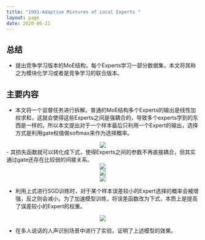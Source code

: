```yaml
---
title: "1991-Adaptive Mixtures of Local Experts "
layout: page
date: 2020-06-21
---
```




## 总结

- 提出竞争学习版本的MoE结构，每个Experts学习一部分数据集，本文将其称之为模块化学习或者是竞争学习的联合版本。

## 主要内容

- 本文将一个监督任务进行拆解。普通的MoE结构多个Experts的输出是线性加权求和，这就会使得这些Experts之间是强耦合的，导致多个experts学到的东西是一样的。所以本文提出对于一个样本最后只利用一个Expert的输出，选择方式是利用gate权值做softmax来作为选择概率。
<div style="text-align: center"><img src="/wiki/attach/images/MoE-01.png" style="max-width:500px"></div>
- 其损失函数就可以转化成下式，使得Experts之间的参数不再直接耦合，但其实通过gate还存在比较弱的间接关系。
<div style="text-align: center"><img src="/wiki/attach/images/MoE-02.png" style="max-width:500px"></div>
<div style="text-align: center"><img src="/wiki/attach/images/MoE-03.png" style="max-width:300px"></div>
<div style="text-align: center"><img src="/wiki/attach/images/MoE-04.png" style="max-width:300px"></div>

- 利用上式进行SGD训练时，对于某个样本误差较小的Expert选择的概率会被增强，反之则会减小。为了加速模型训练，将误差函数改为下式，本质上是提高了误差较小的Expert的权重。
<div style="text-align: center"><img src="/wiki/attach/images/MoE-05.png" style="max-width:300px"></div>

- 在多人说话的人声识别场景中进行了实验，证明了上述模型的效果。